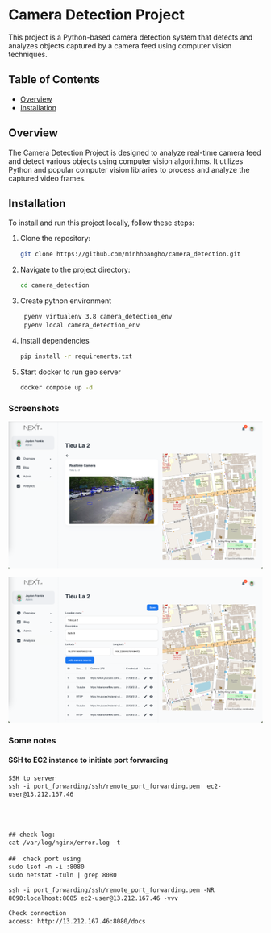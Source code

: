 # Camera Detection Project

This project is a Python-based camera detection system that detects and analyzes objects captured by a camera feed using computer vision techniques.

## Table of Contents

- [Overview](#overview)
- [Installation](#installation)

## Overview

The Camera Detection Project is designed to analyze real-time camera feed and detect various objects using computer vision algorithms. It utilizes Python and popular computer vision libraries to process and analyze the captured video frames.

## Installation
To install and run this project locally, follow these steps:

1. Clone the repository:

   ```bash
   git clone https://github.com/minhhoangho/camera_detection.git
   ```

2. Navigate to the project directory:
   ```bash
   cd camera_detection
   ```

3. Create python environment
   ```bash
    pyenv virtualenv 3.8 camera_detection_env
    pyenv local camera_detection_env
   ```

4. Install dependencies
   ```bash
   pip install -r requirements.txt
   ```


5. Start docker to run geo server
   ```bash
   docker compose up -d
   ```



### Screenshots
![img.png](research/notebook/img.png)

![img_1.png](img_1.png)


### Some notes
#### SSH to EC2 instance to initiate port forwarding

```angular2html
SSH to server
ssh -i port_forwarding/ssh/remote_port_forwarding.pem  ec2-user@13.212.167.46




## check log:
cat /var/log/nginx/error.log -t

##  check port using
sudo lsof -n -i :8080
sudo netstat -tuln | grep 8080

```

```angular2html
ssh -i port_forwarding/ssh/remote_port_forwarding.pem -NR 8090:localhost:8085 ec2-user@13.212.167.46 -vvv

```

```angular2html
Check connection
access: http://13.212.167.46:8080/docs
```


